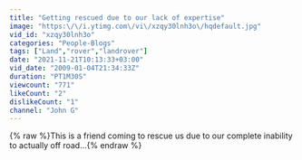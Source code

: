 ```yaml
---
title: "Getting rescued due to our lack of expertise"
image: "https:\/\/i.ytimg.com\/vi\/xzqy30lnh3o\/hqdefault.jpg"
vid_id: "xzqy30lnh3o"
categories: "People-Blogs"
tags: ["Land","rover","landrover"]
date: "2021-11-21T10:13:33+03:00"
vid_date: "2009-01-04T21:34:33Z"
duration: "PT1M30S"
viewcount: "771"
likeCount: "2"
dislikeCount: "1"
channel: "John G"
---
```

{% raw %}This is a friend coming to rescue us due to our complete inability to actually off road...{% endraw %}
